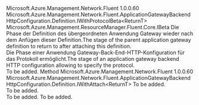 <Type Name="IWithProtocol&lt;ReturnT&gt;" FullName="Microsoft.Azure.Management.Network.Fluent.ApplicationGatewayBackendHttpConfiguration.Definition.IWithProtocol&lt;ReturnT&gt;">
  <TypeSignature Language="C#" Value="public interface IWithProtocol&lt;ReturnT&gt; : Microsoft.Azure.Management.Network.Fluent.ApplicationGatewayBackendHttpConfiguration.Definition.IWithProtocolBeta&lt;ReturnT&gt;, Microsoft.Azure.Management.ResourceManager.Fluent.Core.IBeta" />
  <TypeSignature Language="ILAsm" Value=".class public interface auto ansi abstract IWithProtocol`1&lt;ReturnT&gt; implements class Microsoft.Azure.Management.Network.Fluent.ApplicationGatewayBackendHttpConfiguration.Definition.IWithProtocolBeta`1&lt;!ReturnT&gt;, class Microsoft.Azure.Management.ResourceManager.Fluent.Core.IBeta" />
  <TypeSignature Language="DocId" Value="T:Microsoft.Azure.Management.Network.Fluent.ApplicationGatewayBackendHttpConfiguration.Definition.IWithProtocol`1" />
  <TypeSignature Language="VB.NET" Value="Public Interface IWithProtocol(Of ReturnT)&#xA;Implements IBeta, IWithProtocolBeta(Of ReturnT)" />
  <TypeSignature Language="F#" Value="type IWithProtocol&lt;'ReturnT&gt; = interface&#xA;    interface IWithProtocolBeta&lt;'ReturnT&gt;&#xA;    interface IBeta" />
  <AssemblyInfo>
    <AssemblyName>Microsoft.Azure.Management.Network.Fluent</AssemblyName>
    <AssemblyVersion>1.0.0.60</AssemblyVersion>
  </AssemblyInfo>
  <TypeParameters>
    <TypeParameter Name="ParentT" />
  </TypeParameters>
  <Interfaces>
    <Interface>
      <InterfaceName>Microsoft.Azure.Management.Network.Fluent.ApplicationGatewayBackendHttpConfiguration.Definition.IWithProtocolBeta&lt;ReturnT&gt;</InterfaceName>
    </Interface>
    <Interface>
      <InterfaceName>Microsoft.Azure.Management.ResourceManager.Fluent.Core.IBeta</InterfaceName>
    </Interface>
  </Interfaces>
  <Docs>
    <typeparam name="ReturnT"><span data-ttu-id="1a366-101">Die Phase der Definition des übergeordneten Anwendung Gateway wieder nach dem Anfügen dieser Definition.</span><span class="sxs-lookup"><span data-stu-id="1a366-101">The stage of the parent application gateway definition to return to after attaching this definition.</span></span></typeparam>
    <summary>
            <span data-ttu-id="1a366-102">Die Phase einer Anwendung Gateway-Back-End-HTTP-Konfiguration für das Protokoll ermöglicht.</span><span class="sxs-lookup"><span data-stu-id="1a366-102">The stage of an application gateway backend HTTP configuration allowing to specify the protocol.</span></span>
            </summary>
    <remarks>To be added.</remarks>
  </Docs>
  <Members>
    <Member MemberName="WithProtocol">
      <MemberSignature Language="C#" Value="public Microsoft.Azure.Management.Network.Fluent.ApplicationGatewayBackendHttpConfiguration.Definition.IWithAttach&lt;ReturnT&gt; WithProtocol (Microsoft.Azure.Management.Network.Fluent.Models.ApplicationGatewayProtocol protocol);" />
      <MemberSignature Language="ILAsm" Value=".method public hidebysig newslot virtual instance class Microsoft.Azure.Management.Network.Fluent.ApplicationGatewayBackendHttpConfiguration.Definition.IWithAttach`1&lt;!ReturnT&gt; WithProtocol(class Microsoft.Azure.Management.Network.Fluent.Models.ApplicationGatewayProtocol protocol) cil managed" />
      <MemberSignature Language="DocId" Value="M:Microsoft.Azure.Management.Network.Fluent.ApplicationGatewayBackendHttpConfiguration.Definition.IWithProtocol`1.WithProtocol(Microsoft.Azure.Management.Network.Fluent.Models.ApplicationGatewayProtocol)" />
      <MemberSignature Language="VB.NET" Value="Public Function WithProtocol (protocol As ApplicationGatewayProtocol) As IWithAttach(Of ReturnT)" />
      <MemberSignature Language="F#" Value="abstract member WithProtocol : Microsoft.Azure.Management.Network.Fluent.Models.ApplicationGatewayProtocol -&gt; Microsoft.Azure.Management.Network.Fluent.ApplicationGatewayBackendHttpConfiguration.Definition.IWithAttach&lt;'ReturnT&gt;" Usage="iWithProtocol.WithProtocol protocol" />
      <MemberType>Method</MemberType>
      <AssemblyInfo>
        <AssemblyName>Microsoft.Azure.Management.Network.Fluent</AssemblyName>
        <AssemblyVersion>1.0.0.60</AssemblyVersion>
      </AssemblyInfo>
      <ReturnValue>
        <ReturnType>Microsoft.Azure.Management.Network.Fluent.ApplicationGatewayBackendHttpConfiguration.Definition.IWithAttach&lt;ReturnT&gt;</ReturnType>
      </ReturnValue>
      <Parameters>
        <Parameter Name="protocol" Type="Microsoft.Azure.Management.Network.Fluent.Models.ApplicationGatewayProtocol" />
      </Parameters>
      <Docs>
        <param name="protocol">To be added.</param>
        <summary>To be added.</summary>
        <returns>To be added.</returns>
        <remarks>To be added.</remarks>
      </Docs>
    </Member>
  </Members>
</Type>